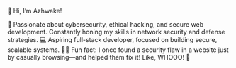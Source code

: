 👋 Hi, I’m Azhwake!

🔐 Passionate about cybersecurity, ethical hacking, and secure web development. Constantly honing my skills in network security and defense strategies.
💻 Aspiring full-stack developer, focused on building secure, scalable systems.
🕵️‍♂️ Fun fact: I once found a security flaw in a website just by casually browsing—and helped them fix it! Like, WHOOO! 🌙
